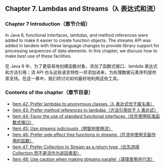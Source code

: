 ## Chapter 7. Lambdas and Streams（λ 表达式和流）

### Chapter 7 Introduction（章节介绍）

In Java 8, functional interfaces, lambdas, and method references were added to make it easier to create function objects. The streams API was added in tandem with these language changes to provide library support for processing sequences of data elements. In this chapter, we discuss how to make best use of these facilities.

在 Java 8 中，为了更容易地创建函数对象，添加了函数式接口、lambda 表达式和方法引用；流 API 也与这些语言特性一并添加进来，为处理数据元素序列提供库支持。在这一章中，我们将讨论如何最好地利用这些工具。

### Contents of the chapter（章节目录）
- [Item 42: Prefer lambdas to anonymous classes（λ 表达式优于匿名类）](Chapter-7-Item-42-Prefer-lambdas-to-anonymous-classes.md)
- [Item 43: Prefer method references to lambdas（方法引用优于 λ 表达式）](Chapter-7-Item-43-Prefer-method-references-to-lambdas.md)
- [Item 44: Favor the use of standard functional interfaces（优先使用标准函数式接口）](Chapter-7-Item-44-Favor-the-use-of-standard-functional-interfaces.md)
- [Item 45: Use streams judiciously（明智地使用流）](Chapter-7-Item-45-Use-streams-judiciously.md)
- [Item 46: Prefer side effect free functions in streams（在流中使用无副作用的函数）](Chapter-7-Item-46-Prefer-side-effect-free-functions-in-streams.md)
- [Item 47: Prefer Collection to Stream as a return type（优先选择 Collection 而不是流作为返回类型）](Chapter-7-Item-47-Prefer-Collection-to-Stream-as-a-return-type.md)
- [Item 48: Use caution when making streams parallel（谨慎使用并行流）](Chapter-7-Item-48-Use-caution-when-making-streams-parallel.md)
